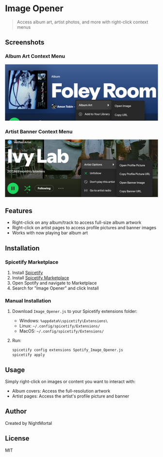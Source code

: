 # Image Opener

> Access album art, artist photos, and more with right-click context menus

## Screenshots

### Album Art Context Menu
![Album Art Context Menu](screenshot.png)

### Artist Banner Context Menu
![Artist Banner Context Menu](screenshot_banner.png)

## Features

- Right-click on any album/track to access full-size album artwork
- Right-click on artist pages to access profile pictures and banner images
- Works with now playing bar album art

## Installation

### Spicetify Marketplace

1. Install [Spicetify](https://spicetify.app/)
2. Install [Spicetify Marketplace](https://github.com/spicetify/spicetify-marketplace)
3. Open Spotify and navigate to Marketplace
4. Search for "Image Opener" and click Install

### Manual Installation

1. Download `Image_Opener.js` to your Spicetify extensions folder:
   - Windows: `%appdata%\spicetify\Extensions\`
   - Linux: `~/.config/spicetify/Extensions/`
   - MacOS: `~/.config/spicetify/Extensions/`

2. Run:
   ```
   spicetify config extensions Spotify_Image_Opener.js
   spicetify apply
   ```

## Usage

Simply right-click on images or content you want to interact with:

- Album covers: Access the full-resolution artwork
- Artist pages: Access the artist's profile picture and banner

## Author

Created by NightMortal

## License

MIT

